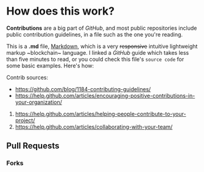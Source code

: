 # How does this work?
**Contributions** are a big part of *GitHub*, and most public repositories include public contribution guidelines, 
in a file such as the one you're reading.

This is a __.md__ file, [Markdown](https://guides.github.com/features/mastering-markdown/), which is a very ~~responsive~~ 
intuitive lightweight markup ~blockchain~ language. I linked a _GitHub_ guide which takes less than five minutes to read, or 
you could check this file's `source code` for some basic examples. Here's how:

Contrib sources: 

* https://github.com/blog/1184-contributing-guidelines/
* https://help.github.com/articles/encouraging-positive-contributions-in-your-organization/

1. https://help.github.com/articles/helping-people-contribute-to-your-project/
1. https://help.github.com/articles/collaborating-with-your-team/


## Pull Requests


### Forks

